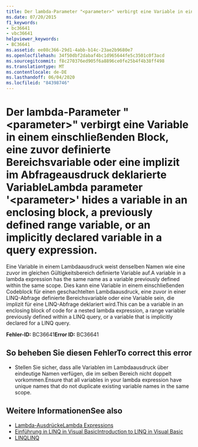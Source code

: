 ```yaml
---
title: Der lambda-Parameter "<parameter>" verbirgt eine Variable in einem einschließenden Block, eine zuvor definierte Bereichsvariable oder eine implizit im Abfrageausdruck deklarierte Variable
ms.date: 07/20/2015
f1_keywords:
- bc36641
- vbc36641
helpviewer_keywords:
- BC36641
ms.assetid: ee08c366-29d1-4abb-b14c-23ae2b9680e7
ms.openlocfilehash: 34f50dbf2dabaf4bc1d965644fe5c3501c0f3acd
ms.sourcegitcommit: f8c270376ed905f6a8896ce0fe25b4f4b38ff498
ms.translationtype: MT
ms.contentlocale: de-DE
ms.lasthandoff: 06/04/2020
ms.locfileid: "84398746"
---
```

# <a name="lambda-parameter-parameter-hides-a-variable-in-an-enclosing-block-a-previously-defined-range-variable-or-an-implicitly-declared-variable-in-a-query-expression"></a><span data-ttu-id="28452-102">Der lambda-Parameter "\<parameter>" verbirgt eine Variable in einem einschließenden Block, eine zuvor definierte Bereichsvariable oder eine implizit im Abfrageausdruck deklarierte Variable</span><span class="sxs-lookup"><span data-stu-id="28452-102">Lambda parameter '\<parameter>' hides a variable in an enclosing block, a previously defined range variable, or an implicitly declared variable in a query expression.</span></span>
<span data-ttu-id="28452-103">Eine Variable in einem Lambdaausdruck weist denselben Namen wie eine zuvor im gleichen Gültigkeitsbereich definierte Variable auf.</span><span class="sxs-lookup"><span data-stu-id="28452-103">A variable in a lambda expression has the same name as a variable previously defined within the same scope.</span></span> <span data-ttu-id="28452-104">Dies kann eine Variable in einem einschließenden Codeblock für einen geschachtelten Lambdaausdruck, eine zuvor in einer LINQ-Abfrage definierte Bereichsvariable oder eine Variable sein, die implizit für eine LINQ-Abfrage deklariert wird.</span><span class="sxs-lookup"><span data-stu-id="28452-104">This can be a variable in an enclosing block of code for a nested lambda expression, a range variable previously defined within a LINQ query, or a variable that is implicitly declared for a LINQ query.</span></span>  
  
 <span data-ttu-id="28452-105">**Fehler-ID:** BC36641</span><span class="sxs-lookup"><span data-stu-id="28452-105">**Error ID:** BC36641</span></span>  
  
## <a name="to-correct-this-error"></a><span data-ttu-id="28452-106">So beheben Sie diesen Fehler</span><span class="sxs-lookup"><span data-stu-id="28452-106">To correct this error</span></span>  
  
- <span data-ttu-id="28452-107">Stellen Sie sicher, dass alle Variablen im Lambdaausdruck über eindeutige Namen verfügen, die im selben Bereich nicht doppelt vorkommen.</span><span class="sxs-lookup"><span data-stu-id="28452-107">Ensure that all variables in your lambda expression have unique names that do not duplicate existing variable names in the same scope.</span></span>  
  
## <a name="see-also"></a><span data-ttu-id="28452-108">Weitere Informationen</span><span class="sxs-lookup"><span data-stu-id="28452-108">See also</span></span>

- [<span data-ttu-id="28452-109">Lambda-Ausdrücke</span><span class="sxs-lookup"><span data-stu-id="28452-109">Lambda Expressions</span></span>](../programming-guide/language-features/procedures/lambda-expressions.md)
- [<span data-ttu-id="28452-110">Einführung in LINQ in Visual Basic</span><span class="sxs-lookup"><span data-stu-id="28452-110">Introduction to LINQ in Visual Basic</span></span>](../programming-guide/language-features/linq/introduction-to-linq.md)
- [<span data-ttu-id="28452-111">LINQ</span><span class="sxs-lookup"><span data-stu-id="28452-111">LINQ</span></span>](../programming-guide/language-features/linq/index.md)
